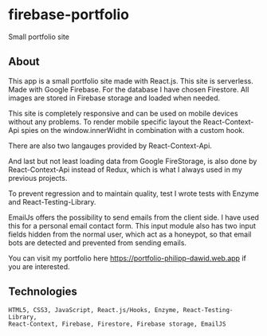 # firebase-portfolio

Small portfolio site

## About

This app is a small portfolio site made with React.js. This site is serverless. Made with Google Firebase.
For the database I have chosen Firestore. All images are stored in Firebase storage and loaded when needed.

This site is completely responsive and can be used on mobile devices without any problems. To render mobile specific
layout the React-Context-Api spies on the window.innerWidht in combination with a custom hook.

There are also two langauges provided by React-Context-Api.

And last but not least loading data from Google FireStorage, is also done by React-Context-Api instead of Redux, which is what I
always used in my previous projects.

To prevent regression and to maintain quality, test I wrote tests with Enzyme and React-Testing-Library.

EmailJs offers the possibility to send emails from the client side. I have used this for a personal email contact form.
This input module also has two input fields hidden from the normal user,
which act as a honeypot, so that email bots are detected and prevented from sending emails.

You can visit my portfolio here
https://portfolio-philipp-dawid.web.app
if you are interested.

## Technologies

    HTML5, CSS3, JavaScript, React.js/Hooks, Enzyme, React-Testing-Library,
    React-Context, Firebase, Firestore, Firebase storage, EmailJS
